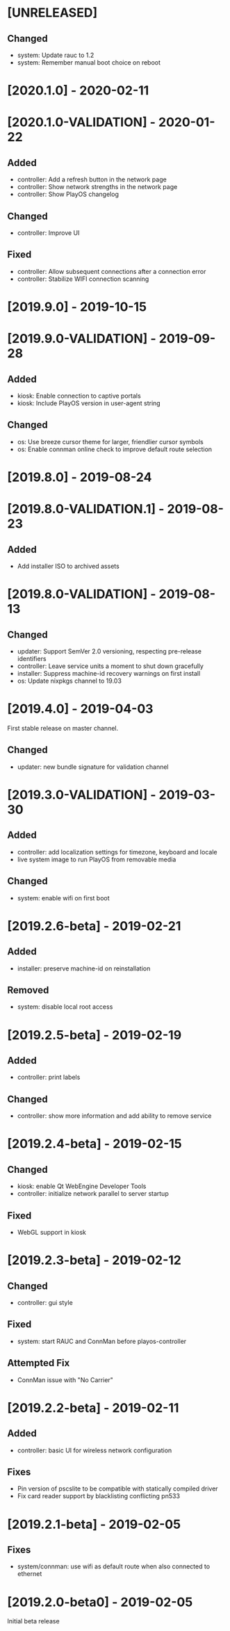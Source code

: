 # [UNRELEASED]

## Changed

- system: Update rauc to 1.2
- system: Remember manual boot choice on reboot

# [2020.1.0] - 2020-02-11

# [2020.1.0-VALIDATION] - 2020-01-22

## Added

- controller: Add a refresh button in the network page
- controller: Show network strengths in the network page
- controller: Show PlayOS changelog

## Changed

- controller: Improve UI

## Fixed

- controller: Allow subsequent connections after a connection error
- controller: Stabilize WIFI connection scanning

# [2019.9.0] - 2019-10-15

# [2019.9.0-VALIDATION] - 2019-09-28

## Added

- kiosk: Enable connection to captive portals
- kiosk: Include PlayOS version in user-agent string

## Changed

- os: Use breeze cursor theme for larger, friendlier cursor symbols
- os: Enable connman online check to improve default route selection

# [2019.8.0] - 2019-08-24

# [2019.8.0-VALIDATION.1] - 2019-08-23

## Added

- Add installer ISO to archived assets

# [2019.8.0-VALIDATION] - 2019-08-13

## Changed

- updater: Support SemVer 2.0 versioning, respecting pre-release identifiers
- controller: Leave service units a moment to shut down gracefully
- installer: Suppress machine-id recovery warnings on first install
- os: Update nixpkgs channel to 19.03

# [2019.4.0] - 2019-04-03

First stable release on master channel.

## Changed

- updater: new bundle signature for validation channel

# [2019.3.0-VALIDATION] - 2019-03-30

## Added

- controller: add localization settings for timezone, keyboard and locale
- live system image to run PlayOS from removable media

## Changed

- system: enable wifi on first boot

# [2019.2.6-beta] - 2019-02-21

## Added

- installer: preserve machine-id on reinstallation

## Removed

- system: disable local root access

# [2019.2.5-beta] - 2019-02-19

## Added

- controller: print labels

## Changed

- controller: show more information and add ability to remove service

# [2019.2.4-beta] - 2019-02-15

## Changed

- kiosk: enable Qt WebEngine Developer Tools
- controller: initialize network parallel to server startup

## Fixed

- WebGL support in kiosk

# [2019.2.3-beta] - 2019-02-12

## Changed

- controller: gui style

## Fixed

- system: start RAUC and ConnMan before playos-controller

## Attempted Fix

- ConnMan issue with "No Carrier"

# [2019.2.2-beta] - 2019-02-11

## Added

- controller: basic UI for wireless network configuration

## Fixes

- Pin version of pscslite to be compatible with statically compiled driver
- Fix card reader support by blacklisting conflicting pn533

# [2019.2.1-beta] - 2019-02-05

## Fixes

- system/connman: use wifi as default route when also connected to ethernet

# [2019.2.0-beta0] - 2019-02-05

Initial beta release
